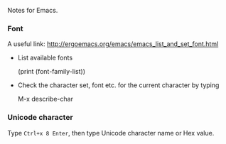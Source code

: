 Notes for Emacs.

### Font

A useful link: http://ergoemacs.org/emacs/emacs_list_and_set_font.html

* List available fonts

    (print (font-family-list))

* Check the character set, font etc. for the current character by typing

    M-x describe-char

### Unicode character

Type `Ctrl+x 8 Enter`, then type Unicode character name or Hex value.
